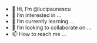 - 👋 Hi, I’m @lucipaunescu
- 👀 I’m interested in ...
- 🌱 I’m currently learning ...
- 💞️ I’m looking to collaborate on ...
- 📫 How to reach me ...

<!---
lucipaunescu/lucipaunescu is a ✨ special ✨ repository because its `README.md` (this file) appears on your GitHub profile.
You can click the Preview link to take a look at your changes.
--->
